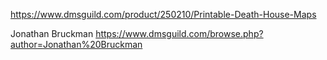 

https://www.dmsguild.com/product/250210/Printable-Death-House-Maps

Jonathan Bruckman
https://www.dmsguild.com/browse.php?author=Jonathan%20Bruckman